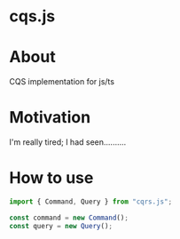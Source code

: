 # cqs.js

# About

CQS implementation for js/ts

# Motivation

I'm really tired; I had seen..........

# How to use

```ts
import { Command, Query } from "cqrs.js";

const command = new Command();
const query = new Query();
```
